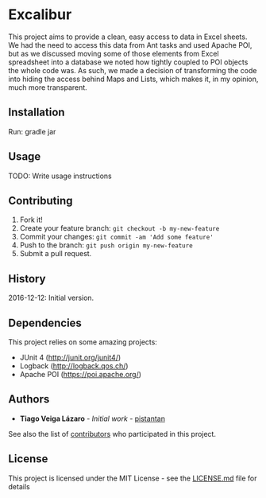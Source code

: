 # Excalibur

This project aims to provide a clean, easy access to data in Excel sheets. We had the need to access this data from Ant tasks and used Apache POI, but as we discussed moving some of those elements from Excel spreadsheet into a database we noted how tightly coupled to POI objects the whole code was. As such, we made a decision of transforming the code into hiding the access behind Maps and Lists, which makes it, in my opinion, much more transparent.

## Installation

Run: gradle jar

## Usage

TODO: Write usage instructions

## Contributing

1. Fork it!
2. Create your feature branch: `git checkout -b my-new-feature`
3. Commit your changes: `git commit -am 'Add some feature'`
4. Push to the branch: `git push origin my-new-feature`
5. Submit a pull request.

## History

2016-12-12: Initial version.

## Dependencies

This project relies on some amazing projects:

* JUnit 4 (http://junit.org/junit4/)
* Logback (http://logback.qos.ch/)
* Apache POI (https://poi.apache.org/)

## Authors

* **Tiago Veiga Lázaro** - *Initial work* - [pistantan](https://github.com/pistantan)

See also the list of [contributors](https://github.com/your/project/contributors) who participated in this project.

## License

This project is licensed under the MIT License - see the [LICENSE.md](LICENSE.md) file for details
